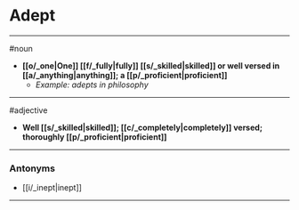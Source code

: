 # Adept
---
#noun
- **[[o/_one|One]] [[f/_fully|fully]] [[s/_skilled|skilled]] or well versed in [[a/_anything|anything]]; a [[p/_proficient|proficient]]**
	- _Example: adepts in philosophy_
---
#adjective
- **Well [[s/_skilled|skilled]]; [[c/_completely|completely]] versed; thoroughly [[p/_proficient|proficient]]**
---
### Antonyms
- [[i/_inept|inept]]
---
